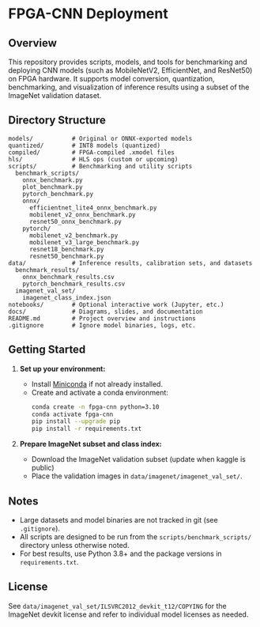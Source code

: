 # FPGA-CNN Deployment

## Overview
This repository provides scripts, models, and tools for benchmarking and deploying CNN models (such as MobileNetV2, EfficientNet, and ResNet50) on FPGA hardware. It supports model conversion, quantization, benchmarking, and visualization of inference results using a subset of the ImageNet validation dataset.

## Directory Structure

```
models/           # Original or ONNX-exported models
quantized/        # INT8 models (quantized)
compiled/         # FPGA-compiled .xmodel files
hls/              # HLS ops (custom or upcoming)
scripts/          # Benchmarking and utility scripts
  benchmark_scripts/
    onnx_benchmark.py
    plot_benchmark.py
    pytorch_benchmark.py
    onnx/
      efficientnet_lite4_onnx_benchmark.py
      mobilenet_v2_onnx_benchmark.py
      resnet50_onnx_benchmark.py
    pytorch/
      mobilenet_v2_benchmark.py
      mobilenet_v3_large_benchmark.py
      resnet18_benchmark.py
      resnet50_benchmark.py
data/             # Inference results, calibration sets, and datasets
  benchmark_results/
    onnx_benchmark_results.csv
    pytorch_benchmark_results.csv
  imagenet_val_set/
    imagenet_class_index.json
notebooks/        # Optional interactive work (Jupyter, etc.)
docs/             # Diagrams, slides, and documentation
README.md         # Project overview and instructions
.gitignore        # Ignore model binaries, logs, etc.
```

## Getting Started

1. **Set up your environment:**
   - Install [Miniconda](https://docs.conda.io/en/latest/miniconda.html) if not already installed.
   - Create and activate a conda environment:
     ```sh
     conda create -n fpga-cnn python=3.10
     conda activate fpga-cnn
     pip install --upgrade pip
     pip install -r requirements.txt
     ```

2. **Prepare ImageNet subset and class index:**
   - Download the ImageNet validation subset (update when kaggle is public)
   - Place the validation images in `data/imagenet/imagenet_val_set/`.


## Notes
- Large datasets and model binaries are not tracked in git (see `.gitignore`).
- All scripts are designed to be run from the `scripts/benchmark_scripts/` directory unless otherwise noted.
- For best results, use Python 3.8+ and the package versions in `requirements.txt`.

## License
See `data/imagenet_val_set/ILSVRC2012_devkit_t12/COPYING` for the ImageNet devkit license and refer to individual model licenses as needed.